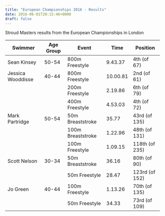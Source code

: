 ```yaml
---
title: "European Championships 2016 - Results"
date: 2016-06-01T20:15:46+0000
draft: false
---
```

Stroud Masters results from the European Championships in London

| Swimmer |Age Group |Event |Time |Position |
|---|---|---|---|---|
| Sean Kinsey |50-54 |800m Freestyle |9.43.37 |4th (of 67) |
| Jessica Wooddisse |40-44 |800m Freestyle |10.00.81 |2nd (of 61) |
|  | |200m Freestyle |2.19.86 |6th (of 79) |
|  | |400m Freestyle |4.53.03 |4th (of 72) |
| Mark Partridge |50-54 |50m Breaststroke |35.77 |43rd (of 135) |
|  | |100m Breaststroke |1.22.96 |48th (of 131) |
|  | |100m Freestyle |1.09.15 |118th (of 235) |
| Scott Nelson |30-34 |50m Breaststroke |36.16 |80th (of 90) |
|  | |50m Freestyle |28.47 |123rd (of 152) |
| Jo Green |40-44 |100m Freestyle |1.13.26 |70th (of 135) |
|  | |50m Freestyle |34.33 |73rd (of 109) |

